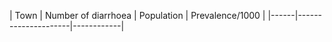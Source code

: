 | Town | Number of diarrhoea | Population | Prevalence/1000 |
|------|---------------------|------------|